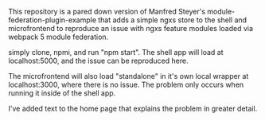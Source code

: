 This repository is a pared down version of Manfred Steyer's module-federation-plugin-example that adds a simple ngxs store to the shell and microfrontend to reproduce an issue with ngxs feature modules loaded via webpack 5 module federation.



simply clone, npmi, and run "npm start". The shell app will load at localhost:5000, and the issue can be reproduced here.

The microfrontend will also load "standalone" in it's own local wrapper at localhost:3000, where there is no issue. The problem only occurs when running it inside of the shell app.  

I've added text to the home page that explains the problem in greater detail.
